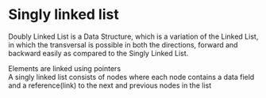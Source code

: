 # Singly linked list  

Doubly Linked List is a Data Structure, which is a variation of the Linked List, in which the transversal is possible in both the directions, forward and backward easily as compared to the Singly Linked List.  

Elements are linked using pointers  
A singly linked list consists of nodes where each node contains a data field and a reference(link) to the next  and previous nodes in the list  
